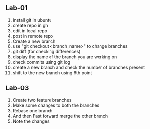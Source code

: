 ## Lab-01
1. install git in ubuntu
2. create repo in gh
3. edit in local repo
4. post in remote repo
5. Create a new branch
6. use "git checkout <branch_name>" to change branches
7. git diff (for checking differences)
8. display the name of the branch you are working on
9. check commits using git log
10. create a new branch and check the number of branches present
11. shift to the new branch using 6th point

## Lab-03
1. Create two feature branches
2. Make some changes to both the branches
3. Rebase one branch
4. And then Fast forward merge the other branch
5. Note the changes
